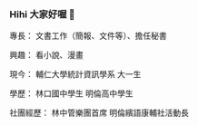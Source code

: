 ### Hihi 大家好喔  👋
專長：
文書工作（簡報、文件等）、擔任秘書

興趣：
看小說、漫畫

現今：
輔仁大學統計資訊學系 大一生

學歷：
林口國中學生
明倫高中學生

社團經歷：
林中管樂團首席
明倫繽語康輔社活動長
<!--
**chllan/chllan** is a ✨ _special_ ✨ repository because its `README.md` (this file) appears on your GitHub profile.

Here are some ideas to get you started:

- 🔭 I’m currently working on ...
- 🌱 I’m currently learning ...
- 👯 I’m looking to collaborate on ...
- 🤔 I’m looking for help with ...
- 💬 Ask me about ...
- 📫 How to reach me: ...
- 😄 Pronouns: ...
- ⚡ Fun fact: ...
-->
